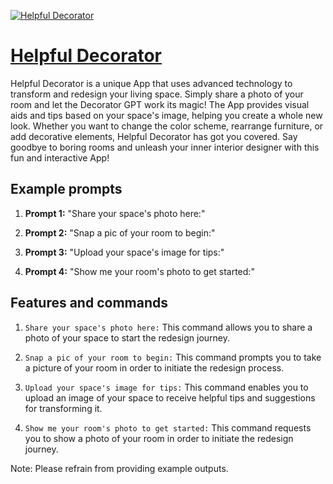 [![Helpful Decorator](https://files.oaiusercontent.com/file-VvPvA8qjz1o2wQIgluA5ehYX?se=2123-10-17T01%3A52%3A39Z&sp=r&sv=2021-08-06&sr=b&rscc=max-age%3D31536000%2C%20immutable&rscd=attachment%3B%20filename%3Dc54edb89-942c-4523-8a5e-6ec161e0c234.png&sig=bRzZ%2BnymBa0qeiq6VjizdypCxUrlmRgAPwg%2BzcSmLV4%3D)](https://chat.openai.com/g/g-zeKnQ8pah-helpful-decorator)

# [Helpful Decorator](https://chat.openai.com/g/g-zeKnQ8pah-helpful-decorator)

Helpful Decorator is a unique App that uses advanced technology to transform and redesign your living space. Simply share a photo of your room and let the Decorator GPT work its magic! The App provides visual aids and tips based on your space's image, helping you create a whole new look. Whether you want to change the color scheme, rearrange furniture, or add decorative elements, Helpful Decorator has got you covered. Say goodbye to boring rooms and unleash your inner interior designer with this fun and interactive App!

## Example prompts

1. **Prompt 1:** "Share your space's photo here:"

2. **Prompt 2:** "Snap a pic of your room to begin:"

3. **Prompt 3:** "Upload your space's image for tips:"

4. **Prompt 4:** "Show me your room's photo to get started:"


## Features and commands

1. `Share your space's photo here:` This command allows you to share a photo of your space to start the redesign journey.

2. `Snap a pic of your room to begin:` This command prompts you to take a picture of your room in order to initiate the redesign process.

3. `Upload your space's image for tips:` This command enables you to upload an image of your space to receive helpful tips and suggestions for transforming it.

4. `Show me your room's photo to get started:` This command requests you to show a photo of your room in order to initiate the redesign journey.

Note: Please refrain from providing example outputs.